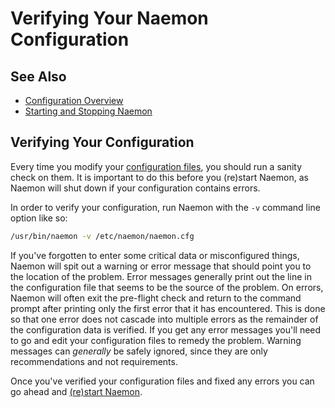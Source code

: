 # Verifying Your Naemon Configuration

## See Also
- [Configuration Overview](config)
- [Starting and Stopping Naemon](startstop)


## Verifying Your Configuration

Every time you modify your [configuration files](config), you
should run a sanity check on them. It is important to do this before you
(re)start Naemon, as Naemon will shut down if your configuration contains
errors.

In order to verify your configuration, run Naemon with the `-v` command line option like so:

```bash
/usr/bin/naemon -v /etc/naemon/naemon.cfg
```

If you've forgotten to enter some critical data or misconfigured things, Naemon
will spit out a warning or error message that should point you to the location
of the problem. Error messages generally print out the line in the
configuration file that seems to be the source of the problem. On errors,
Naemon will often exit the pre-flight check and return to the command prompt
after printing only the first error that it has encountered. This is done so
that one error does not cascade into multiple errors as the remainder of the
configuration data is verified. If you get any error messages you'll need to go
and edit your configuration files to remedy the problem. Warning messages can
_generally_ be safely ignored, since they are only recommendations and not
requirements.


Once you've verified your configuration files and fixed any errors you can go
ahead and [(re)start Naemon](startstop).
